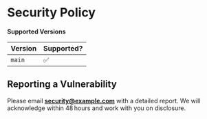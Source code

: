 # Security Policy

**Supported Versions**

| Version | Supported? |
|---------|------------|
| `main`  | ✅ |

## Reporting a Vulnerability

Please email **security@example.com** with a detailed report. We will acknowledge within 48 hours and work with you on disclosure.